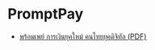 # PromptPay

- [พร้อมเพย์ การเงินยุคใหม่ คนไทยยุคดิจิทัล (PDF)](https://www.bot.or.th/Thai/PaymentSystems/PSServices/PromptPay/Documents/AboutPromptPay.pdf)

